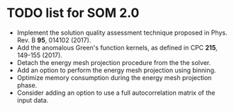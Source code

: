 TODO list for SOM 2.0
=====================

* Implement the solution quality assessment technique proposed in Phys. Rev. B **95**, 014102 (2017).
* Add the anomalous Green's function kernels, as defined in CPC **215**, 149-155 (2017).
* Detach the energy mesh projection procedure from the the solver.
* Add an option to perform the energy mesh projection using binning.
* Optimize memory consumption during the energy mesh projection phase.
* Consider adding an option to use a full autocorrelation matrix of the input data.
